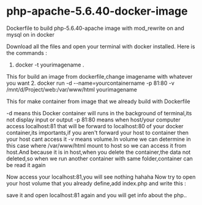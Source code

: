 # php-apache-5.6.40-docker-image
Dockerfile to build php-5.6.40-apache image with mod_rewrite on and mysql on in docker

Download all the files and open your terminal with docker installed.
Here is the commands :
1. docker -t yourimagename .

This for build an image from dockerfile,change imagename with whatever you want
2. docker run -d --name=yourcontainername -p 81:80 -v /mnt/d/Project/web:/var/www/html yourimagename

This for make container from image that we already build with Dockerfile

-d means this Docker container will runs in the background of terminal,its not display input or output
-p 81:80 means when host/your computer access localhost:81 that will be forward to localhost:80 of your docker container,its importants,if you aren't forward your host to container then your host cant access it
-v means volume.In volume we can determine in this case where /var/www/html mount to host so we can access it from host.And because it is in host,when you delete the container,the data not deleted,so when we run another container with same folder,container can be read it again

Now access your localhost:81,you will see nothing hahaha
Now try to open your host volume that you already define,add index.php and write this :
<?php phpinfo(); ?>
save it and open localhost:81 again and you will get info about the php..

